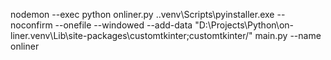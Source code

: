 nodemon --exec python onliner.py
.\.venv\Scripts\pyinstaller.exe --noconfirm --onefile --windowed --add-data "D:\Projects\Python\on-liner\.venv\Lib\site-packages\customtkinter;customtkinter/" main.py --name onliner
